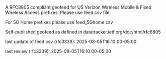 

A RFC8805 compliant geofeed for US Verizon Wireless Mobile & Fixed Wireless Access prefixes. Please use feed.csv file.

For 5G Home prefixes please use feed_5Ghome.csv

Self-published geofeed as defined in datatracker.ietf.org/doc/html/rfc8805

last update of feed.csv (rfc3339): 2025-08-05T16:10:00-05:00

last review (rfc3339): 2025-08-05T16:10:00-05:00